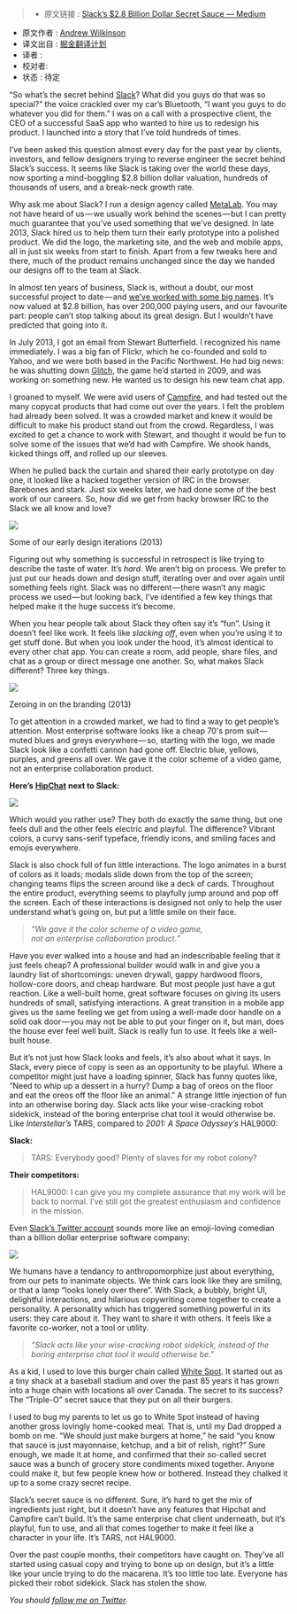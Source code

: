 > * 原文链接 : [Slack’s $2.8 Billion Dollar Secret Sauce — Medium](https://medium.com/@awilkinson/slack-s-2-8-billion-dollar-secret-sauce-5c5ec7117908#.f792cmg9t)
* 原文作者 : [Andrew Wilkinson](https://medium.com/@awilkinson)
* 译文出自 : [掘金翻译计划](https://github.com/xitu/gold-miner)
* 译者 : 
* 校对者: 
* 状态 :  待定


“So what’s the secret behind [Slack](http://www.slack.com)? What did you guys do that was so special?” the voice crackled over my car’s Bluetooth, “I want you guys to do whatever you did for them.” I was on a call with a prospective client, the CEO of a successful SaaS app who wanted to hire us to redesign his product. I launched into a story that I’ve told hundreds of times.

I’ve been asked this question almost every day for the past year by clients, investors, and fellow designers trying to reverse engineer the secret behind Slack’s success. It seems like Slack is taking over the world these days, now sporting a mind-boggling $2.8 billion dollar valuation, hundreds of thousands of users, and a break-neck growth rate.

Why ask me about Slack? I run a design agency called [MetaLab](http://www.metalab.co). You may not have heard of us — we usually work behind the scenes — but I can pretty much guarantee that you’ve used something that we’ve designed. In late 2013, Slack hired us to help them turn their early prototype into a polished product. We did the logo, the marketing site, and the web and mobile apps, all in just six weeks from start to finish. Apart from a few tweaks here and there, much of the product remains unchanged since the day we handed our designs off to the team at Slack.

In almost ten years of business, Slack is, without a doubt, our most successful project to date — and [we’ve worked with some big names](http://www.metalab.co). It’s now valued at $2.8 billion, has over 200,000 paying users, and our favourite part: people can’t stop talking about its great design. But I wouldn’t have predicted that going into it.


In July 2013, I got an email from Stewart Butterfield. I recognized his name immediately. I was a big fan of Flickr, which he co-founded and sold to Yahoo, and we were both based in the Pacific Northwest. He had big news: he was shutting down [Glitch](http://en.wikipedia.org/wiki/Glitch_%28video_game%29), the game he’d started in 2009, and was working on something new. He wanted us to design his new team chat app.

I groaned to myself. We were avid users of [Campfire](http://www.campfirenow.com), and had tested out the many copycat products that had come out over the years. I felt the problem had already been solved. It was a crowded market and knew it would be difficult to make his product stand out from the crowd. Regardless, I was excited to get a chance to work with Stewart, and thought it would be fun to solve some of the issues that we’d had with Campfire. We shook hands, kicked things off, and rolled up our sleeves.

When he pulled back the curtain and shared their early prototype on day one, it looked like a hacked together version of IRC in the browser. Barebones and stark. Just six weeks later, we had done some of the best work of our careers. So, how did we get from hacky browser IRC to the Slack we all know and love?

![](https://cdn-images-1.medium.com/max/1200/1*quxuSggwBdYkyCoYlE3OAA.png)

Some of our early design iterations (2013)


Figuring out why something is successful in retrospect is like trying to describe the taste of water. It’s _hard_. We aren’t big on process. We prefer to just put our heads down and design stuff, iterating over and over again until something feels right. Slack was no different — there wasn’t any magic process we used — but looking back, I’ve identified a few key things that helped make it the huge success it’s become.

When you hear people talk about Slack they often say it’s “fun”. Using it doesn’t feel like work. It feels like _slacking_ _off_, even when you’re using it to get stuff done. But when you look under the hood, it’s almost identical to every other chat app. You can create a room, add people, share files, and chat as a group or direct message one another. So, what makes Slack different? Three key things.


![](https://cdn-images-1.medium.com/max/1200/1*Ryu8xQJ-6KRjP73jZe4HWg.png)

Zeroing in on the branding (2013)

To get attention in a crowded market, we had to find a way to get people’s attention. Most enterprise software looks like a cheap 70's prom suit — muted blues and greys everywhere — so, starting with the logo, we made Slack look like a confetti cannon had gone off. Electric blue, yellows, purples, and greens all over. We gave it the color scheme of a video game, not an enterprise collaboration product.

**Here’s** [**HipChat**](http://www.hipchat.com) **next to Slack:**


![](https://cdn-images-1.medium.com/max/1200/1*Eyy-KRgOtGcOnaAIJPV28Q.png)

Which would you rather use? They both do exactly the same thing, but one feels dull and the other feels electric and playful. The difference? Vibrant colors, a curvy sans-serif typeface, friendly icons, and smiling faces and emojis everywhere.

Slack is also chock full of fun little interactions. The logo animates in a burst of colors as it loads; modals slide down from the top of the screen; changing teams flips the screen around like a deck of cards. Throughout the entire product, everything seems to playfully jump around and pop off the screen. Each of these interactions is designed not only to help the user understand what’s going on, but put a little smile on their face.

> _“We gave it the color scheme of a video game,  
> not an enterprise collaboration product.”_

Have you ever walked into a house and had an indescribable feeling that it just feels cheap? A professional builder would walk in and give you a laundry list of shortcomings: uneven drywall, gappy hardwood floors, hollow-core doors, and cheap hardware. But most people just have a gut reaction. Like a well-built home, great software focuses on giving its users hundreds of small, satisfying interactions. A great transition in a mobile app gives us the same feeling we get from using a well-made door handle on a solid oak door — you may not be able to put your finger on it, but man, does the house ever feel well built. Slack is really fun to use. It feels like a well-built house.

But it’s not just how Slack looks and feels, it’s also about what it says. In Slack, every piece of copy is seen as an opportunity to be playful. Where a competitor might just have a loading spinner, Slack has funny quotes like, “Need to whip up a dessert in a hurry? Dump a bag of oreos on the floor and eat the oreos off the floor like an animal.” A strange little injection of fun into an otherwise boring day. Slack acts like your wise-cracking robot sidekick, instead of the boring enterprise chat tool it would otherwise be. Like _Interstellar’s_ TARS, compared to _2001: A Space Odyssey’s_ HAL9000:

**Slack:**

> TARS: Everybody good? Plenty of slaves for my robot colony?

**Their competitors:**

> HAL9000: I can give you my complete assurance that my work will be back to normal. I’ve still got the greatest enthusiasm and confidence in the mission.

Even [Slack’s Twitter account](https://twitter.com/slackhq) sounds more like an emoji-loving comedian than a billion dollar enterprise software company:


![](https://cdn-images-1.medium.com/max/800/1*WdSRsXcnlyeo2tZSApwYIQ.png)

We humans have a tendancy to anthropomorphize just about everything, from our pets to inanimate objects. We think cars look like they are smiling, or that a lamp “looks lonely over there”. With Slack, a bubbly, bright UI, delightful interactions, and hilarious copywriting come together to create a personality. A personality which has triggered something powerful in its users: they care about it. They want to share it with others. It feels like a favorite co-worker, not a tool or utility.

> _“Slack acts like your wise-cracking robot sidekick, instead of the  
> boring enterprise chat tool it would otherwise be.”_

As a kid, I used to love this burger chain called [White Spot](http://www.whitespot.ca). It started out as a tiny shack at a baseball stadium and over the past 85 years it has grown into a huge chain with locations all over Canada. The secret to its success? The “Triple-O” secret sauce that they put on all their burgers.

I used to bug my parents to let us go to White Spot instead of having another gross lovingly home-cooked meal. That is, until my Dad dropped a bomb on me. “We should just make burgers at home,” he said “you know that sauce is just mayonnaise, ketchup, and a bit of relish, right?” Sure enough, we made it at home, and confirmed that their so-called secret sauce was a bunch of grocery store condiments mixed together. Anyone could make it, but few people knew how or bothered. Instead they chalked it up to a some crazy secret recipe.

Slack’s secret sauce is no different. Sure, it’s hard to get the mix of ingredients just right, but it doesn’t have any features that Hipchat and Campfire can’t build. It’s the same enterprise chat client underneath, but it’s playful, fun to use, and all that comes together to make it feel like a character in your life. It’s TARS, not HAL9000.

Over the past couple months, their competitors have caught on. They’ve all started using casual copy and trying to bone up on design, but it’s a little like your uncle trying to do the macarena. It’s too little too late. Everyone has picked their robot sidekick. Slack has stolen the show.

_You should_ [_follow me on Twitter_](http://www.twitter.com/awilkinson)_._
